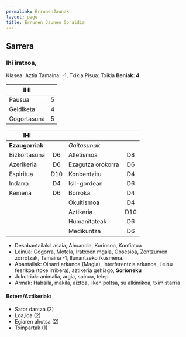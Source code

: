 ```yaml
---
permalink: ErrunenJaunak
layout: page
title: Errunen Jaunen Goraldia
---
```

## Sarrera 

### Ihi iratxoa, 
Klasea: Aztia
Tamaina: -1, Txikia
Pisua: Txikia
**Beniak: 4**

| IHI   |      |
| ---------- | :--: |
| Pausua | 5 |
| Geldiketa | 4 |
| Gogortasuna | 5 |

| IHI   |      |             |      |
| ---------- | :--: | ------------ | :--: |
| **Ezaugarriak** |      | *Gaitasunak*     |      |
| Bizkortasuna    |  D6    | Atletismoa |  D8   |
| Azerikeria    |  D6    | Ezagutza orokorra         |  D6   |
| Espiritua    |  D10    | Konbentzitu     |   D4   |
| Indarra  |  D4    | Isil-gordean    |   D6   |
| Kemena    |  D6    | Borroka  |   D4   |
|           |        |   Okultismoa | D4   |
|           |        |   Aztikeria | D10   |
|           |        |   Humanitateak | D6   |
|           |        |   Medikuntza | D6   |

- Desabantailak:Lasaia, Ahoandia, Kuriosoa, Konfiatua
- Leinua: Gogorra, Motela, Iratxoen mgaia, Obsesioa, Zentzumen zorrotzak, Tamaina -1, Ilunantzeko ikusmena.
- Abantailak: Oinarri arkanoa (Magia), Interferentzia arkanoa, Leinu feerikoa (toke irribera), aztikeria gehiago, **Sorioneku** 
- Jukutriak: animalia, argia, soinua, telep.
- Armak: Habaila, makila, aiztoa, liken poltsa, su alkimikoa, tximistarria
#### Botere/Aztikeriak:
  - Sator dantza (2)
  - Loa,loa (2)
  - Egiaren ahotsa (2)
  - Txinpartak (1)



